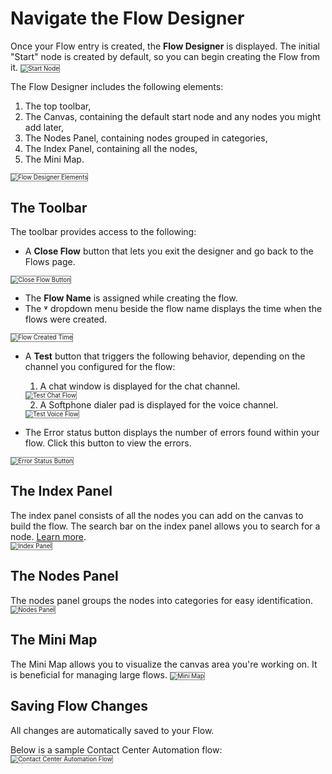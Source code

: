 # Navigate the Flow Designer

Once your Flow entry is created, the **Flow Designer** is displayed. The initial "Start" node is created by default, so you can begin creating the Flow from it.
<img src="../images/start-node.png" alt="Start Node" title="Start Node" style="border: 1px solid gray; zoom:70%;">

The Flow Designer includes the following elements:

1. The top toolbar,
2. The Canvas, containing the default start node and any nodes you might add later,
3. The Nodes Panel, containing nodes grouped in categories,
4. The Index Panel, containing all the nodes,
5. The Mini Map.
<img src="../images/flow-designer-page-sections.png" alt="Flow Designer Elements" title="Flow Designer elements" style="border: 1px solid gray; zoom:70%;">

## **The Toolbar**

The toolbar provides access to the following:

* A **Close Flow** button that lets you exit the designer and go back to the Flows page.  
<img src="../images/close-flow-button.png" alt="Close Flow Button" title="Close Flow Button" style="border: 1px solid gray; zoom:70%;">

* The **Flow Name** is assigned while creating the flow.
* The **˅** dropdown menu beside the flow name displays the time when the flows were created.
<img src="../images/flow-last-saved-time.png" alt="Flow Created Time" title="Flow Created Time" style="border: 1px solid gray; zoom:70%;">

* A **Test** button that triggers the following behavior, depending on the channel you configured for the flow:
    1. A chat window is displayed for the chat channel.
    <img src="../images/test-chat-flow.png" alt="Test Chat Flow" title="Test Chat Flow" style="border: 1px solid gray; zoom:70%;">

    2. A Softphone dialer pad is displayed for the voice channel.
    <img src="../images/test-voice-flow.png" alt="Test Voice Flow" title="Test Voice Flow" style="border: 1px solid gray; zoom:70%;">

* The Error status button displays the number of errors found within your flow. Click this button to view the errors.  
<img src="../images/error-status-button.png" alt="Error Status Button" title="Error Status Button" style="border: 1px solid gray; zoom:70%;">

## The Index Panel

The index panel consists of all the nodes you can add on the canvas to build the flow. The search bar on the index panel allows you to search for a node. [Learn more](../flows/node-types/introduction-to-flow-nodes.md).  
<img src="../images/index-panel.png" alt="Index Panel" title="Index Panel" style="border: 1px solid gray; zoom:70%;">

## The Nodes Panel

The nodes panel groups the nodes into categories for easy identification.  
<img src="../images/nodes-panel.png" alt="Nodes Panel" title="Nodes Panel" style="border: 1px solid gray; zoom:70%;">

## The Mini Map

The Mini Map allows you to visualize the canvas area you're working on. It is beneficial for managing large flows.
<img src="../images/mini-map.png" alt="Mini Map" title="Mini Map" style="border: 1px solid gray; zoom:70%;">

## Saving Flow Changes

All changes are automatically saved to your Flow.

Below is a sample Contact Center Automation flow:
<img src="../images/contact-center-automation-flow.png" alt="Contact Center Automation Flow" title="Contact Center Automation Flow" style="border: 1px solid gray; zoom:70%;">